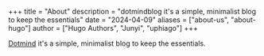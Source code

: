 +++
title = "About"
description = "dotmindblog it's a simple, minimalist blog to keep the essentials"
date = "2024-04-09"
aliases = ["about-us", "about-hugo"]
author = ["Hugo Authors", "Junyi", "uphiago"]
+++

[Dotmind](https://dotmindblog.vercel.app) it's a simple, minimalist blog to keep the essentials.
